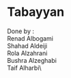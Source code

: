 # Tabayyan 

Done by :\
Renad Albogami\
Shahad Aldeiji\
Rola Alzahrani\
Bushra Alzeghabi\
Taif Alharbi\
